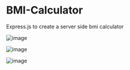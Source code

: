 # BMI-Calculator
Express.js to create a server side bmi calculator

![image](https://user-images.githubusercontent.com/71471481/224509372-d0905117-e7ec-4486-9bf8-ef10cdc2171c.png)


![image](https://user-images.githubusercontent.com/71471481/224509326-6a57043d-c0fe-45c6-9e0e-91e2fd60e3da.png)

![image](https://user-images.githubusercontent.com/71471481/224509397-5f2ebe1d-8425-4152-af30-557c9c22f6fd.png)



